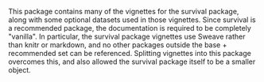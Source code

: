 This package contains many of the vignettes for the survival 
package, along with some optional datasets used in those vignettes. 
Since survival is a recommended package, the documentation is required to be 
completely "vanilla".  In particular, the survival package vignettes use 
Sweave rather than knitr or markdown, and no other packages outside the 
base + recommended set can be referenced.  Splitting vignettes into this 
package overcomes this, and also allowed the survival package itself to 
be a smaller object.

